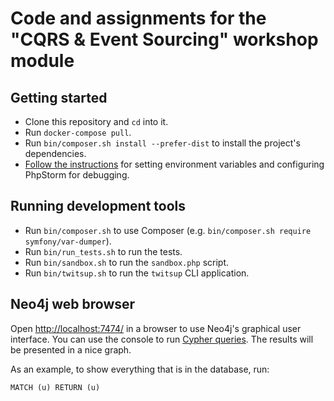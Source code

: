 # Code and assignments for the "CQRS & Event Sourcing" workshop module

## Getting started

- Clone this repository and `cd` into it.
- Run `docker-compose pull`.
- Run `bin/composer.sh install --prefer-dist` to install the project's dependencies.
- [Follow the instructions](https://github.com/matthiasnoback/php-workshop-tools/blob/master/README.md) for setting environment variables and configuring PhpStorm for debugging.

## Running development tools

- Run `bin/composer.sh` to use Composer (e.g. `bin/composer.sh require symfony/var-dumper`).
- Run `bin/run_tests.sh` to run the tests.
- Run `bin/sandbox.sh` to run the `sandbox.php` script.
- Run `bin/twitsup.sh` to run the `twitsup` CLI application.

## Neo4j web browser

Open [http://localhost:7474/](http://localhost:7474/) in a browser to use Neo4j's graphical user interface. You can use the console to run [Cypher queries](https://neo4j.com/developer/cypher-query-language/). The results will be presented in a nice graph.  

As an example, to show everything that is in the database, run:

    MATCH (u) RETURN (u)
